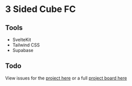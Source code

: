 # 3 Sided Cube FC

## Tools

- SvelteKit
- Tailwind CSS
- Supabase

## Todo

View issues for the [project here](https://github.com/mac-long/tsc-fc/issues) or a full [project board here](https://github.com/users/mac-long/projects/2/views/1?layout=board)
